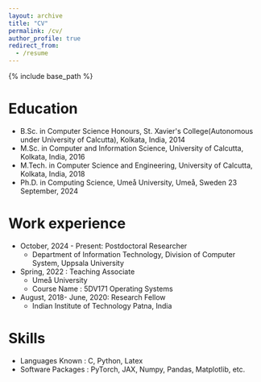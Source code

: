 ```yaml
---
layout: archive
title: "CV"
permalink: /cv/
author_profile: true
redirect_from:
  - /resume
---
```


{% include base_path %}

Education
======
* B.Sc. in Computer Science Honours, St. Xavier's College(Autonomous under University of Calcutta), Kolkata, India, 2014
* M.Sc. in Computer and Information Science, University of Calcutta, Kolkata, India, 2016
* M.Tech. in Computer Science and Engineering, University of Calcutta, Kolkata, India, 2018
* Ph.D. in Computing Science, Umeå University, Umeå, Sweden 23 September, 2024

Work experience
======
* October, 2024 - Present: Postdoctoral Researcher
  * Department of Information Technology, Division of Computer System, Uppsala University
* Spring, 2022 : Teaching Associate
  * Umeå University
  * Course Name : 5DV171 Operating Systems
* August, 2018- June, 2020: Research Fellow
  * Indian Institute of Technology Patna, India


  
Skills
======
* Languages Known : C, Python, Latex
* Software Packages : PyTorch, JAX, Numpy, Pandas, Matplotlib, etc.
